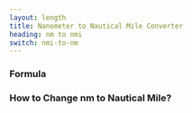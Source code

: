 ```yaml
---
layout: length
title: Nanometer to Nautical Mile Converter
heading: nm to nmi
switch: nmi-to-nm
---
```


<script>
  selectInput[0].selected = true
  selectOutput[10].selected = true
</script>

### Formula
<p id="formula"></p>

### How to Change nm to Nautical Mile?
